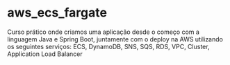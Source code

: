 # aws_ecs_fargate
Curso prático onde criamos uma aplicação desde o começo com a linguagem Java e Spring Boot, juntamente com o deploy na AWS utilizando os seguintes serviços: ECS, DynamoDB, SNS, SQS, RDS, VPC, Cluster, Application Load Balancer
